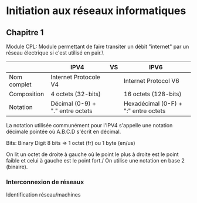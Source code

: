 # Initiation aux réseaux informatiques

## Chapitre 1

Module CPL: Module permettant de faire transiter un débit "internet" par un réseau électrique si c'est utilisé en pair.\

|                 |                 IPV4               | VS |                 IPV6                 |
|-----------------|------------------------------------|----|--------------------------------------|
|     Nom complet |              Internet Protocole V4 |    |                 Internet Protocol V6 |
|     Composition |                 4 octets (32-bits) |    |                 16 octets (128-bits) |
|     Notation    |   Décimal (0-9) + "." entre octets |    | Hexadécimal (0-F) + ":" entre octets |

La notation utilisée communément pour l'IPV4 s'appelle une notation décimale pointée où A.B.C.D s'écrit en décimal.

Bits: Binary Digit
8 bits => 1 octet (fr) ou 1 byte (en/us)

On lit un octet de droite à gauche où le point le plus à droite est le point faible et celui à gauche est le point fort./
On utilise une notation en base 2 (binaire).

### Interconnexion de réseaux

Identification réseau/machines


